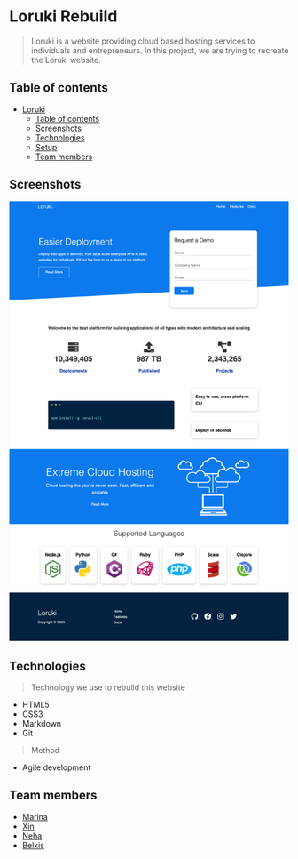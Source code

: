 # Loruki Rebuild

> Loruki is a website providing cloud based hosting services to individuals and
> entrepreneurs. In this project, we are trying to recreate the Loruki website.

## Table of contents

- [Loruki](#Loruki)
  - [Table of contents](#table-of-contents)
  - [Screenshots](#screenshots)
  - [Technologies](#technologies)
  - [Setup](#setup)
  - [Team members](#team-members)

## Screenshots

![loruki](images/lorukiwebshot.png)

## Technologies

> Technology we use to rebuild this website

- HTML5
- CSS3
- Markdown
- Git

> Method

- Agile development

## Team members

- [Marina](https://github.com/marina-bashlak)
- [Xin](https://github.com/XinGITLou)
- [Neha](https://github.com/Neha-2012)
- [Belkis](https://github.com/blksck)

